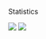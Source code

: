 Statistics
<div>
    <img src="https://github-readme-stats.vercel.app/api/top-langs/?username=inkve&langs_count=10&count_private=true&layout=compact&theme=dark&hide_border=true">
    <img src="https://github-readme-stats.vercel.app/api?username=inkve&show_icons=true&hide_border=true&theme=dark&count_private=true&line_height=28">
</div>